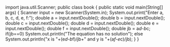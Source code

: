 import java.util.Scanner;
public class book {
    public static void main(String[] args)
    {
        Scanner input = new Scanner(System.in);
        System.out.print("Enter a, b, c, d, e, f:");
        double a = input.nextDouble();
        double b = input.nextDouble();
        double c = input.nextDouble();
        double d = input.nextDouble();
        double e = input.nextDouble();
        double f = input.nextDouble();
        double jb = a*d-b*c;
        if(jb==0)
            System.out.println("The equation has no solution");
        else
            System.out.println("x is "+(e*d-b*f)/jb+" and y is "+(a*f-e*c)/jb);
    }
}
